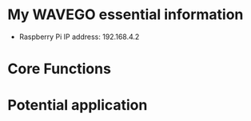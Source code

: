 # My WAVEGO essential information
- Raspberry Pi IP address: 192.168.4.2

# Core Functions

# Potential application
